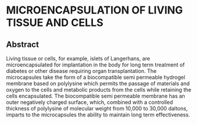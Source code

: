 # MICROENCAPSULATION OF LIVING TISSUE AND CELLS

## Abstract
Living tissue or cells, for example, islets of Langerhans, are microencapsulated for implantation in the body for long term treatment of diabetes or other disease requiring organ transplantation. The microcapsules take the form of a biocompatible semi permeable hydrogel membrane based on polylysine which permits the passage of materials and oxygen to the cells and metabolic products from the cells while retaining the cells encapsulated. The biocompatible semi permeable membrane has an outer negatively charged surface, which, combined with a controlled thickness of polylysine of molecular weight from 10,000 to 30,000 daltons, imparts to the microcapsules the ability to maintain long term effectiveness.